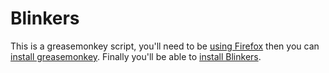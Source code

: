 Blinkers
========

This is a greasemonkey script, you'll need to be [using Firefox](http://getfirefox.com) then you can [install greasemonkey](https://addons.mozilla.org/en-US/firefox/addon/748). Finally you'll be able to [install Blinkers](http://toys.byJP.me/blinkers/blinkers.user.js).